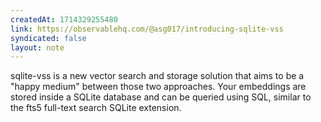 ```yaml
---
createdAt: 1714329255480
link: https://observablehq.com/@asg017/introducing-sqlite-vss
syndicated: false
layout: note
---
```


sqlite-vss is a new vector search and storage solution that aims to be a "happy medium" between those two approaches. Your embeddings are stored inside a SQLite database and can be queried using SQL, similar to the fts5 full-text search SQLite extension.
